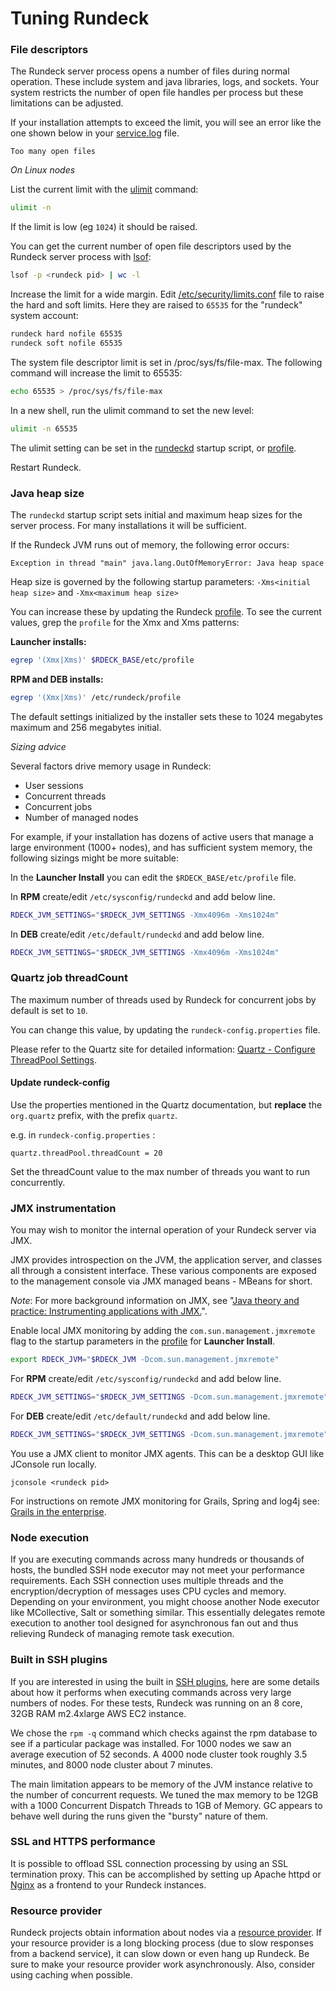 # Tuning Rundeck

### File descriptors

The Rundeck server process opens a number of files during normal operation. These
include system and java libraries, logs, and sockets.
Your system restricts the number of open file handles per process
but these limitations can be adjusted.

If your installation attempts to exceed the limit, you will see an error
like the one shown below in your [service.log](/administration/maintenance/logs.md) file.

    Too many open files

_On Linux nodes_

List the current limit with the [ulimit](https://ss64.com/bash/ulimit.html) command:

```bash
ulimit -n
```

If the limit is low (eg `1024`) it should be raised.

You can get the current number of open file descriptors used by the
Rundeck server process with [lsof](https://linux.die.net/man/8/lsof):

```bash
lsof -p <rundeck pid> | wc -l
```

Increase the limit for a wide margin.
Edit [/etc/security/limits.conf](https://ss64.com/bash/limits.conf.html) file
to raise the hard and soft limits. Here they are raised to `65535` for
the "rundeck" system account:

```bash
rundeck hard nofile 65535
rundeck soft nofile 65535
```

The system file descriptor limit is set in /proc/sys/fs/file-max.
The following command will increase the limit to 65535:

```bash
echo 65535 > /proc/sys/fs/file-max
```

In a new shell, run the ulimit command to set the new level:

```bash
ulimit -n 65535
```

The ulimit setting can be set in the [rundeckd](/administration/maintenance/startup.md#launcher)
startup script, or [profile](/administration/configuration/config-file-reference.md#profile).

Restart Rundeck.

### Java heap size

The `rundeckd` startup script sets initial and maximum heap sizes
for the server process. For many installations it will be sufficient.

If the Rundeck JVM runs out of memory, the following error occurs:

    Exception in thread "main" java.lang.OutOfMemoryError: Java heap space

Heap size is governed by the following startup parameters:
`-Xms<initial heap size>` and `-Xmx<maximum heap size>`

You can increase these by updating the Rundeck [profile](/administration/configuration/config-file-reference.md#profile).
To see the current values, grep the `profile` for
the Xmx and Xms patterns:

**Launcher installs:**

```bash
egrep '(Xmx|Xms)' $RDECK_BASE/etc/profile
```

**RPM and DEB installs:**

```bash
egrep '(Xmx|Xms)' /etc/rundeck/profile
```

The default settings initialized by the installer sets these to 1024 megabytes maximum and 256 megabytes initial.

_Sizing advice_

Several factors drive memory usage in Rundeck:

- User sessions
- Concurrent threads
- Concurrent jobs
- Number of managed nodes

For example, if your installation has dozens of active users that manage a large environment (1000+ nodes), and has sufficient system memory, the following sizings might be more suitable:

In the **Launcher Install** you can edit the `$RDECK_BASE/etc/profile` file.

In **RPM** create/edit `/etc/sysconfig/rundeckd` and add below line.

```bash
RDECK_JVM_SETTINGS="$RDECK_JVM_SETTINGS -Xmx4096m -Xms1024m"
```

In **DEB** create/edit `/etc/default/rundeckd` and add below line.

```bash
RDECK_JVM_SETTINGS="$RDECK_JVM_SETTINGS -Xmx4096m -Xms1024m"
```

### Quartz job threadCount

The maximum number of threads used by Rundeck for concurrent jobs
by default is set to `10`.

You can change this value, by updating the
`rundeck-config.properties` file.

Please refer to the Quartz site for detailed information:
[Quartz - Configure ThreadPool Settings][1].

[1]: http://www.quartz-scheduler.org/documentation/quartz-2.x/configuration/ConfigThreadPool.html#configure-threadpool-settings

#### Update rundeck-config

Use the properties mentioned in the Quartz documentation, but **replace** the `org.quartz` prefix, with the prefix `quartz`.

e.g. in `rundeck-config.properties` :

```properties
quartz.threadPool.threadCount = 20
```

Set the threadCount value to the max number of threads you want to run concurrently.

### JMX instrumentation

You may wish to monitor the internal operation of your Rundeck server via JMX.

JMX provides introspection on the JVM, the application server,
and classes all through a consistent interface.
These various components are exposed to the management console
via JMX managed beans - MBeans for short.

_Note_: For more background information on JMX, see
"[Java theory and practice: Instrumenting applications with JMX.](https://www.ibm.com/developerworks/library/j-jtp09196/)".

Enable local JMX monitoring by adding the `com.sun.management.jmxremote`
flag to the startup parameters in the [profile](/administration/configuration/config-file-reference.md#profile) for **Launcher Install**.

```bash
export RDECK_JVM="$RDECK_JVM -Dcom.sun.management.jmxremote"
```

For **RPM** create/edit `/etc/sysconfig/rundeckd` and add below line.

```bash
RDECK_JVM_SETTINGS="$RDECK_JVM_SETTINGS -Dcom.sun.management.jmxremote"
```

For **DEB** create/edit `/etc/default/rundeckd` and add below line.

```bash
RDECK_JVM_SETTINGS="$RDECK_JVM_SETTINGS -Dcom.sun.management.jmxremote"
```

You use a JMX client to monitor JMX agents.
This can be a desktop GUI like JConsole run locally.

    jconsole <rundeck pid>

For instructions on remote JMX monitoring for Grails, Spring and log4j see:
[Grails in the enterprise](https://public.dhe.ibm.com/software/dw/java/j-grails12168-pdf.pdf).

### Node execution

If you are executing commands across many hundreds or thousands of hosts, the bundled SSH node executor may not meet your performance requirements. Each SSH connection uses multiple threads and the encryption/decryption of messages uses CPU cycles and memory. Depending on your environment, you might choose another Node executor like MCollective, Salt or something similar. This essentially delegates remote execution to another tool designed for asynchronous fan out and thus relieving Rundeck of managing remote task execution.

### Built in SSH plugins

If you are interested in using the built in [SSH plugins](/administration/projects/node-execution/ssh.md), here are some details about how it performs when executing commands across very large numbers of nodes. For these tests, Rundeck was running on an 8 core, 32GB RAM m2.4xlarge AWS EC2 instance.

We chose the `rpm -q` command which checks against the rpm database to see if a particular package was installed. For 1000 nodes we saw an average execution of 52 seconds. A 4000 node cluster took roughly 3.5 minutes, and 8000 node cluster about 7 minutes.

The main limitation appears to be memory of the JVM instance relative to the number of concurrent requests. We tuned the max memory to be 12GB with a 1000 Concurrent Dispatch Threads to 1GB of Memory. GC appears to behave well during the runs given the "bursty" nature of them.

### SSL and HTTPS performance

It is possible to offload SSL connection processing by using an SSL termination proxy. This can be accomplished by setting up Apache httpd or [Nginx](https://en.wikipedia.org/wiki/Nginx) as a frontend to your Rundeck instances.

### Resource provider

Rundeck projects obtain information about nodes via a
[resource provider](/administration/projects/resource-model-sources/index.md). If your resource provider is a long blocking process (due to slow responses from a backend service), it can slow down or even hang up Rundeck. Be sure to make your resource provider work asynchronously.
Also, consider using caching when possible.
